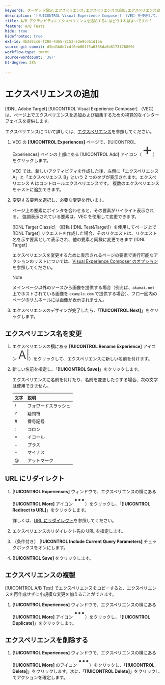 ```yaml
---
keywords: ターゲット設定;エクスペリエンス;エクスペリエンスの追加;エクスペリエンス追加
description: '[!UICONTROL Visual Experience Composer] （VEC）を使用して、アクティビティにエクスペリエンスを追加します。'
title: A/B アクティビティにエクスペリエンスを追加するにはどうすればよいですか？
feature: A/B Tests
hide: true
hidefromtoc: true
exl-id: 4b2d6cc6-f280-4d65-8153-53e9cd61d15a
source-git-commit: d5bd3b0d7cdf6eb06175a6365da6b8173f76800f
workflow-type: tm+mt
source-wordcount: '387'
ht-degree: 28%

---
```


# エクスペリエンスの追加

[!DNL Adobe Target] [!UICONTROL Visual Experience Composer] （VEC）は、ページ上でエクスペリエンスを追加および編集するための視覚的なインターフェイスを提供します。

エクスペリエンスについて詳しくは、[エクスペリエンス](/help/main/c-experiences/experiences.md#concept_A2E10F6AFB3D4AEAB6951EE14688848D)を参照してください。

1. VEC の **[!UICONTROL Experiences]** ページで、[!UICONTROL Experiences] ペインの上部にある [!UICONTROL Add] アイコン（![ 追加アイコン ](/help/main/assets/icons/Add.svg)）をクリックします。

   VEC では、新しいアクティビティを作成した後、左側に「エクスペリエンス A」と「エクスペリエンス B」という 2 つのタブが表示されます。エクスペリエンス A はコントロールエクスペリエンスです。 複数のエクスペリエンスをテストに追加できます。

1. 変更する要素を選択し、必要な変更を行います。

   ページ上の要素にポインタを合わせると、その要素がハイライト表示される。 強調表示されている要素は、VEC を使用して変更できます。

   [!DNL Target Classic] （旧称 [!DNL Test&Target]）を使用してページ上で [!DNL Target] リクエストを作成した場合、そのリクエストは、リクエスト名を示す要素として表示され、他の要素と同様に変更できます [!DNL Target]

   エクスペリエンスを変更するために表示されるページの要素で実行可能なアクションのリストについては、[Visual Experience Composer のオプション](/help/main/c-experiences/c-visual-experience-composer/viztarget-options.md)を参照してください。

   >[!NOTE]
   >
   >メインページ以外のソースから画像を提供する場合（例えば、`akamai.net` 上でホストされている画像を `example.com` で提供する場合）、フロー図内のページのサムネールには画像が表示されません。

1. エクスペリエンスのデザインが完了したら、「**[!UICONTROL Next]**」をクリックします。

## エクスペリエンス名を変更

1. エクスペリエンスの横にある **[!UICONTROL Rename Experience]** アイコン ![ 名前を変更アイコン ](/help/main/assets/icons/Rename.svg)）をクリックして、エクスペリエンスに新しい名前を付けます。

2. 新しい名前を指定し、「**[!UICONTROL Save]**」をクリックします。

   エクスペリエンスに名前を付けたり、名前を変更したりする場合、次の文字は使用できません。

   | 文字 | 説明 |
   |--- |--- |
   | / | フォワードスラッシュ |
   | ? | 疑問符 |
   | # | 番号記号 |
   | : | コロン |
   | = | イコール |
   | + | プラス |
   | - | マイナス |
   | @ | アットマーク |

## URL にリダイレクト

1. **[!UICONTROL Experiences]** ウィンドウで、エクスペリエンスの横にある **[!UICONTROL More]** アイコン ![ 詳細アイコン ](/help/main/assets/icons/MoreSmall.svg)）をクリックし、「**[!UICONTROL Redirect to URL]**」をクリックします。

   詳しくは、[URL にリダイレクト](/help/main/c-experiences/c-visual-experience-composer/redirect-offer.md)を参照してください。

1. エクスペリエンスのリダイレクト先の URL を指定します。

1. （条件付き） **[!UICONTROL Include Current Query Parameters]** チェックボックスをオンにします。

1. **[!UICONTROL Save]** をクリックします。

## エクスペリエンスの複製

[!UICONTROL A/B Test] でエクスペリエンスをコピーすると、エクスペリエンスを再作成せずに小規模な変更を加えることができます。

1. **[!UICONTROL Experiences]** ウィンドウで、エクスペリエンスの横にある **[!UICONTROL More]** アイコン ![ 詳細アイコン ](/help/main/assets/icons/MoreSmall.svg)）をクリックし、「**[!UICONTROL Duplicate]**」をクリックします。

## エクスペリエンスを削除する

1. **[!UICONTROL Experiences]** ウィンドウで、エクスペリエンスの横にある **[!UICONTROL More]** のアイコン ![ 詳細アイコン ](/help/main/assets/icons/MoreSmall.svg)）をクリックし、「**[!UICONTROL Delete]**」をクリックします。次に、「**[!UICONTROL Delete]**」をクリックしてアクションを確定します。
